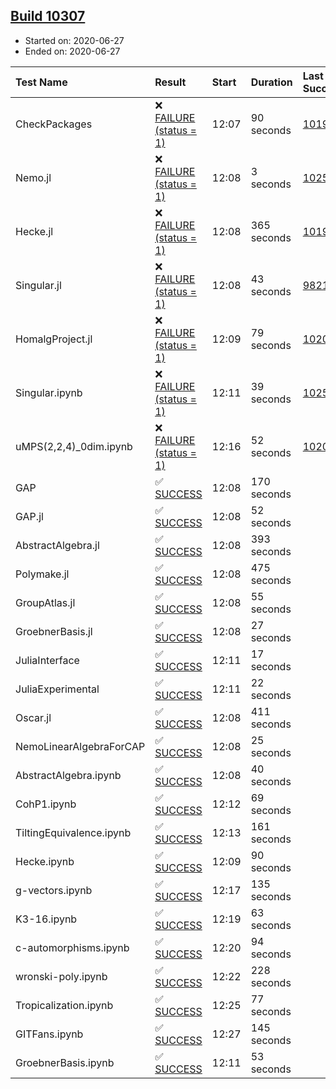 ## [Build 10307](https://oscarci.mathematik.uni-kl.de/job/oscar/10307/)

* Started on: 2020-06-27
* Ended on: 2020-06-27

| Test Name    | Result | Start | Duration | Last Success | First Failure |
|:-------------|:-------|:------|:---------|:-------------|:--------------|
| CheckPackages | ❌ [FAILURE (status = 1)](https://oscarci.mathematik.uni-kl.de/job/oscar/10307/artifact/logs/build-10307/CheckPackages.log) | 12:07 | 90 seconds | [10197](https://oscarci.mathematik.uni-kl.de/job/oscar/10197/) | [10198](https://oscarci.mathematik.uni-kl.de/job/oscar/10198/) |
| Nemo.jl | ❌ [FAILURE (status = 1)](https://oscarci.mathematik.uni-kl.de/job/oscar/10307/artifact/logs/build-10307/Nemo.jl.log) | 12:08 | 3 seconds | [10252](https://oscarci.mathematik.uni-kl.de/job/oscar/10252/) | [10253](https://oscarci.mathematik.uni-kl.de/job/oscar/10253/) |
| Hecke.jl | ❌ [FAILURE (status = 1)](https://oscarci.mathematik.uni-kl.de/job/oscar/10307/artifact/logs/build-10307/Hecke.jl.log) | 12:08 | 365 seconds | [10197](https://oscarci.mathematik.uni-kl.de/job/oscar/10197/) | [10198](https://oscarci.mathematik.uni-kl.de/job/oscar/10198/) |
| Singular.jl | ❌ [FAILURE (status = 1)](https://oscarci.mathematik.uni-kl.de/job/oscar/10307/artifact/logs/build-10307/Singular.jl.log) | 12:08 | 43 seconds | [9821](https://oscarci.mathematik.uni-kl.de/job/oscar/9821/) | [9822](https://oscarci.mathematik.uni-kl.de/job/oscar/9822/) |
| HomalgProject.jl | ❌ [FAILURE (status = 1)](https://oscarci.mathematik.uni-kl.de/job/oscar/10307/artifact/logs/build-10307/HomalgProject.jl.log) | 12:09 | 79 seconds | [10209](https://oscarci.mathematik.uni-kl.de/job/oscar/10209/) | [10210](https://oscarci.mathematik.uni-kl.de/job/oscar/10210/) |
| Singular.ipynb | ❌ [FAILURE (status = 1)](https://oscarci.mathematik.uni-kl.de/job/oscar/10307/artifact/logs/build-10307/Singular.ipynb.log) | 12:11 | 39 seconds | [10252](https://oscarci.mathematik.uni-kl.de/job/oscar/10252/) | [10253](https://oscarci.mathematik.uni-kl.de/job/oscar/10253/) |
| uMPS(2,2,4)_0dim.ipynb | ❌ [FAILURE (status = 1)](https://oscarci.mathematik.uni-kl.de/job/oscar/10307/artifact/logs/build-10307/uMPS-2-2-4-_0dim.ipynb.log) | 12:16 | 52 seconds | [10209](https://oscarci.mathematik.uni-kl.de/job/oscar/10209/) | [10210](https://oscarci.mathematik.uni-kl.de/job/oscar/10210/) |
| GAP | ✅ [SUCCESS](https://oscarci.mathematik.uni-kl.de/job/oscar/10307/artifact/logs/build-10307/GAP.log) | 12:08 | 170 seconds |  |  |
| GAP.jl | ✅ [SUCCESS](https://oscarci.mathematik.uni-kl.de/job/oscar/10307/artifact/logs/build-10307/GAP.jl.log) | 12:08 | 52 seconds |  |  |
| AbstractAlgebra.jl | ✅ [SUCCESS](https://oscarci.mathematik.uni-kl.de/job/oscar/10307/artifact/logs/build-10307/AbstractAlgebra.jl.log) | 12:08 | 393 seconds |  |  |
| Polymake.jl | ✅ [SUCCESS](https://oscarci.mathematik.uni-kl.de/job/oscar/10307/artifact/logs/build-10307/Polymake.jl.log) | 12:08 | 475 seconds |  |  |
| GroupAtlas.jl | ✅ [SUCCESS](https://oscarci.mathematik.uni-kl.de/job/oscar/10307/artifact/logs/build-10307/GroupAtlas.jl.log) | 12:08 | 55 seconds |  |  |
| GroebnerBasis.jl | ✅ [SUCCESS](https://oscarci.mathematik.uni-kl.de/job/oscar/10307/artifact/logs/build-10307/GroebnerBasis.jl.log) | 12:08 | 27 seconds |  |  |
| JuliaInterface | ✅ [SUCCESS](https://oscarci.mathematik.uni-kl.de/job/oscar/10307/artifact/logs/build-10307/JuliaInterface.log) | 12:11 | 17 seconds |  |  |
| JuliaExperimental | ✅ [SUCCESS](https://oscarci.mathematik.uni-kl.de/job/oscar/10307/artifact/logs/build-10307/JuliaExperimental.log) | 12:11 | 22 seconds |  |  |
| Oscar.jl | ✅ [SUCCESS](https://oscarci.mathematik.uni-kl.de/job/oscar/10307/artifact/logs/build-10307/Oscar.jl.log) | 12:08 | 411 seconds |  |  |
| NemoLinearAlgebraForCAP | ✅ [SUCCESS](https://oscarci.mathematik.uni-kl.de/job/oscar/10307/artifact/logs/build-10307/NemoLinearAlgebraForCAP.log) | 12:08 | 25 seconds |  |  |
| AbstractAlgebra.ipynb | ✅ [SUCCESS](https://oscarci.mathematik.uni-kl.de/job/oscar/10307/artifact/logs/build-10307/AbstractAlgebra.ipynb.log) | 12:08 | 40 seconds |  |  |
| CohP1.ipynb | ✅ [SUCCESS](https://oscarci.mathematik.uni-kl.de/job/oscar/10307/artifact/logs/build-10307/CohP1.ipynb.log) | 12:12 | 69 seconds |  |  |
| TiltingEquivalence.ipynb | ✅ [SUCCESS](https://oscarci.mathematik.uni-kl.de/job/oscar/10307/artifact/logs/build-10307/TiltingEquivalence.ipynb.log) | 12:13 | 161 seconds |  |  |
| Hecke.ipynb | ✅ [SUCCESS](https://oscarci.mathematik.uni-kl.de/job/oscar/10307/artifact/logs/build-10307/Hecke.ipynb.log) | 12:09 | 90 seconds |  |  |
| g-vectors.ipynb | ✅ [SUCCESS](https://oscarci.mathematik.uni-kl.de/job/oscar/10307/artifact/logs/build-10307/g-vectors.ipynb.log) | 12:17 | 135 seconds |  |  |
| K3-16.ipynb | ✅ [SUCCESS](https://oscarci.mathematik.uni-kl.de/job/oscar/10307/artifact/logs/build-10307/K3-16.ipynb.log) | 12:19 | 63 seconds |  |  |
| c-automorphisms.ipynb | ✅ [SUCCESS](https://oscarci.mathematik.uni-kl.de/job/oscar/10307/artifact/logs/build-10307/c-automorphisms.ipynb.log) | 12:20 | 94 seconds |  |  |
| wronski-poly.ipynb | ✅ [SUCCESS](https://oscarci.mathematik.uni-kl.de/job/oscar/10307/artifact/logs/build-10307/wronski-poly.ipynb.log) | 12:22 | 228 seconds |  |  |
| Tropicalization.ipynb | ✅ [SUCCESS](https://oscarci.mathematik.uni-kl.de/job/oscar/10307/artifact/logs/build-10307/Tropicalization.ipynb.log) | 12:25 | 77 seconds |  |  |
| GITFans.ipynb | ✅ [SUCCESS](https://oscarci.mathematik.uni-kl.de/job/oscar/10307/artifact/logs/build-10307/GITFans.ipynb.log) | 12:27 | 145 seconds |  |  |
| GroebnerBasis.ipynb | ✅ [SUCCESS](https://oscarci.mathematik.uni-kl.de/job/oscar/10307/artifact/logs/build-10307/GroebnerBasis.ipynb.log) | 12:11 | 53 seconds |  |  |
